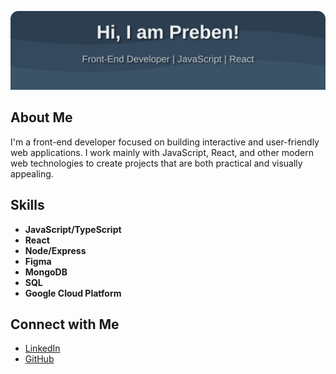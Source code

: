 ![Banner](./banner.svg)

## About Me

I'm a front-end developer focused on building interactive and user-friendly web applications. I work mainly with JavaScript, React, and other modern web technologies to create projects that are both practical and visually appealing.

## Skills

- **JavaScript/TypeScript**
- **React**
- **Node/Express**
- **Figma**
- **MongoDB**
- **SQL**
- **Google Cloud Platform**

## Connect with Me

- [LinkedIn](https://www.linkedin.com/in/preben-s%C3%B8rensen-9a26ab321/)
- [GitHub](https://github.com/prebensoerensen)
